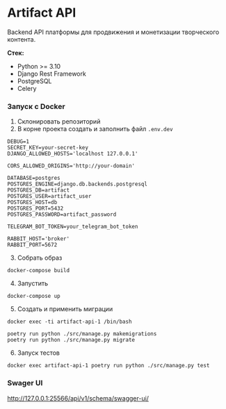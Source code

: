 # Artifact API

Backend API платформы для продвижения и монетизации творческого контента.

**Стек:**
- Python >= 3.10
- Django Rest Framework
- PostgreSQL
- Celery

### Запуск с Docker

1. Склонировать репозиторий
2. В корне проекта создать и заполнить файл `.env.dev`
```dotenv
DEBUG=1
SECRET_KEY=your-secret-key
DJANGO_ALLOWED_HOSTS='localhost 127.0.0.1'

CORS_ALLOWED_ORIGINS='http://your-domain'

DATABASE=postgres
POSTGRES_ENGINE=django.db.backends.postgresql
POSTGRES_DB=artifact
POSTGRES_USER=artifact_user
POSTGRES_HOST=db
POSTGRES_PORT=5432
POSTGRES_PASSWORD=artifact_password

TELEGRAM_BOT_TOKEN=your_telegram_bot_token

RABBIT_HOST='broker'
RABBIT_PORT=5672
```
3. Собрать образ
```commandline
docker-compose build
```
4. Запустить
```commandline
docker-compose up
```
5. Создать и применить миграции
```commandline
docker exec -ti artifact-api-1 /bin/bash
```
```commandline
poetry run python ./src/manage.py makemigrations
poetry run python ./src/manage.py migrate
```
6. Запуск тестов
```commandline
docker exec artifact-api-1 poetry run python ./src/manage.py test
```

### Swager UI
http://127.0.0.1:25566/api/v1/schema/swagger-ui/
